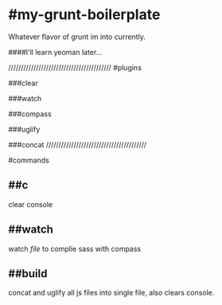 #my-grunt-boilerplate
====================

Whatever flavor of grunt im into currently.

####I'll learn yeoman later...

/////////////////////////////////////////
#plugins

###clear

###watch

###compass

###uglify

###concat
////////////////////////////////////////

#commands

##c
--------------------
clear console


##watch
--------------------
watch *file* to complie sass with compass


##build
--------------------
concat and uglify all js files into single file, also clears console.